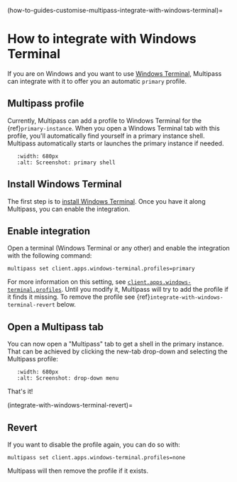 (how-to-guides-customise-multipass-integrate-with-windows-terminal)=
# How to integrate with Windows Terminal

If you are on Windows and you want to use [Windows Terminal](https://aka.ms/terminal), Multipass can integrate with it to offer you an automatic `primary` profile.

## Multipass profile

Currently, Multipass can add a profile to Windows Terminal for the {ref}`primary-instance`. When you open a Windows Terminal tab with this profile, you'll automatically find yourself in a primary instance shell. Multipass automatically starts or launches the primary instance if needed.

```{figure} /images/multipass-windows-terminal-1.png
   :width: 680px
   :alt: Screenshot: primary shell
```

<!-- Original image on the Asset Manager
![Screenshot: primary shell|800x490, 85%](https://assets.ubuntu.com/v1/f875c1d3-multipass-windows-terminal-1.png)
-->

## Install Windows Terminal

The first step is to [install Windows Terminal](https://github.com/microsoft/terminal#installing-and-running-windows-terminal). Once you have it along Multipass, you can enable the integration.

## Enable integration

Open a terminal (Windows Terminal or any other) and enable the integration with the following command:

```{code-block} text
multipass set client.apps.windows-terminal.profiles=primary
```

For more information on this setting, see [`client.apps.windows-terminal.profiles`](/reference/settings/client-apps-windows-terminal-profiles). Until you modify it, Multipass will try to add the profile if it finds it missing. To remove the profile see {ref}`integrate-with-windows-terminal-revert` below.

## Open a Multipass tab

You can now open a "Multipass" tab to get a shell in the primary instance. That can be achieved by clicking the new-tab drop-down and selecting the Multipass profile:

```{figure} /images/multipass-windows-terminal-2.jpeg
   :width: 680px
   :alt: Screenshot: drop-down menu
```

<!-- Original image on the Asset Manager
![Screenshot: drop-down menu|800x490, 85%](https://assets.ubuntu.com/v1/d14d32d6-multipass-windows-terminal-2.jpeg)
-->

That's it!

(integrate-with-windows-terminal-revert)=
## Revert

If you want to disable the profile again, you can do so with:

```{code-block} text
multipass set client.apps.windows-terminal.profiles=none
```

Multipass will then remove the profile if it exists.
